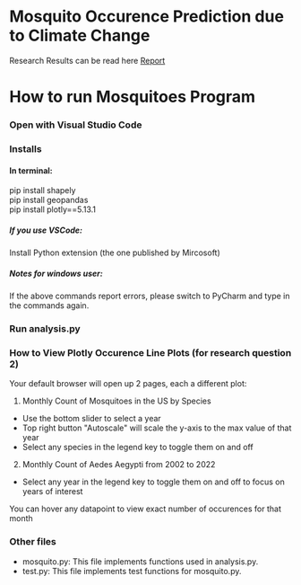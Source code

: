 # Mosquito Occurence Prediction due to Climate Change

Research Results can be read here [Report](report.pdf)

# How to run Mosquitoes Program
### Open with Visual Studio Code
### Installs
#### In terminal:
pip install shapely <br />
pip install geopandas <br />
pip install plotly==5.13.1 <br />
##### If you use VSCode:
Install Python extension (the one published by Mircosoft)
##### Notes for windows user:
If the above commands report errors, please switch to PyCharm
and type in the commands again.
### Run analysis.py

### How to View Plotly Occurence Line Plots (for research question 2)
Your default browser will open up 2 pages, each a different plot:
1. Monthly Count of Mosquitoes in the US by Species
  - Use the bottom slider to select a year
  - Top right button "Autoscale" will scale the y-axis to the max value of that year
  - Select any species in the legend key to toggle them on and off
2. Monthly Count of Aedes Aegypti from 2002 to 2022
  - Select any year in the legend key to toggle them on and off to focus on years of interest

You can hover any datapoint to view exact number of occurences for that month

### Other files
* mosquito.py: This file implements functions used in analysis.py.
* test.py: This file implements test functions for mosquito.py.
